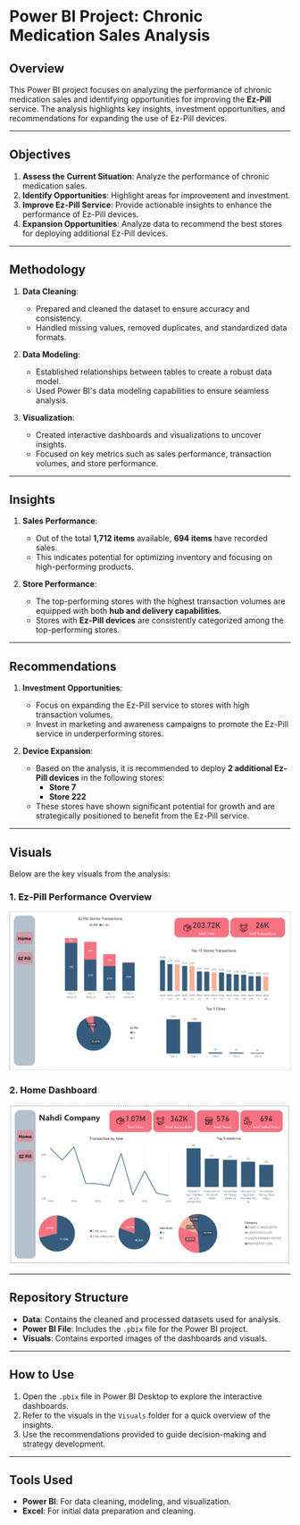 # Power BI Project: Chronic Medication Sales Analysis

## Overview
This Power BI project focuses on analyzing the performance of chronic medication sales and identifying opportunities for improving the **Ez-Pill** service. The analysis highlights key insights, investment opportunities, and recommendations for expanding the use of Ez-Pill devices.

---

## Objectives
1. **Assess the Current Situation**: Analyze the performance of chronic medication sales.
2. **Identify Opportunities**: Highlight areas for improvement and investment.
3. **Improve Ez-Pill Service**: Provide actionable insights to enhance the performance of Ez-Pill devices.
4. **Expansion Opportunities**: Analyze data to recommend the best stores for deploying additional Ez-Pill devices.

---

## Methodology
1. **Data Cleaning**:
   - Prepared and cleaned the dataset to ensure accuracy and consistency.
   - Handled missing values, removed duplicates, and standardized data formats.

2. **Data Modeling**:
   - Established relationships between tables to create a robust data model.
   - Used Power BI's data modeling capabilities to ensure seamless analysis.

3. **Visualization**:
   - Created interactive dashboards and visualizations to uncover insights.
   - Focused on key metrics such as sales performance, transaction volumes, and store performance.

---

## Insights
1. **Sales Performance**:
   - Out of the total **1,712 items** available, **694 items** have recorded sales.
   - This indicates potential for optimizing inventory and focusing on high-performing products.

2. **Store Performance**:
   - The top-performing stores with the highest transaction volumes are equipped with both **hub and delivery capabilities**.
   - Stores with **Ez-Pill devices** are consistently categorized among the top-performing stores.

---

## Recommendations
1. **Investment Opportunities**:
   - Focus on expanding the Ez-Pill service to stores with high transaction volumes.
   - Invest in marketing and awareness campaigns to promote the Ez-Pill service in underperforming stores.

2. **Device Expansion**:
   - Based on the analysis, it is recommended to deploy **2 additional Ez-Pill devices** in the following stores:
     - **Store 7**
     - **Store 222**
   - These stores have shown significant potential for growth and are strategically positioned to benefit from the Ez-Pill service.

---

## Visuals
Below are the key visuals from the analysis:

### 1. Ez-Pill Performance Overview
![Ez-Pill Performance](EZPill.png)

### 2. Home Dashboard
![Home Dashboard](Home.png)

---

## Repository Structure
- **Data**: Contains the cleaned and processed datasets used for analysis.
- **Power BI File**: Includes the `.pbix` file for the Power BI project.
- **Visuals**: Contains exported images of the dashboards and visuals.

---

## How to Use
1. Open the `.pbix` file in Power BI Desktop to explore the interactive dashboards.
2. Refer to the visuals in the `Visuals` folder for a quick overview of the insights.
3. Use the recommendations provided to guide decision-making and strategy development.

---

## Tools Used
- **Power BI**: For data cleaning, modeling, and visualization.
- **Excel**: For initial data preparation and cleaning.

